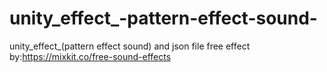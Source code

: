 # unity_effect_-pattern-effect-sound-
unity_effect_(pattern effect sound) and json file
free effect by:https://mixkit.co/free-sound-effects
